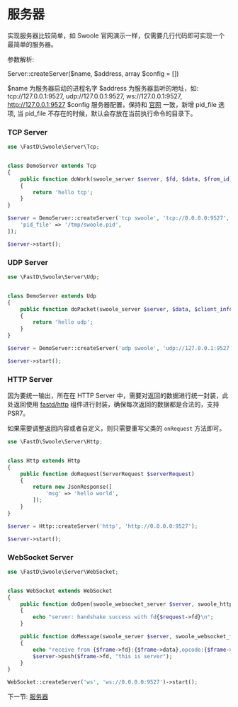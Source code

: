 # 服务器

实现服务器比较简单，如 Swoole 官网演示一样，仅需要几行代码即可实现一个最简单的服务器。

参数解析: 

Server::createServer($name, $address, array $config = [])

$name 为服务器启动的进程名字
$address 为服务器监听的地址，如: tcp://127.0.0.1:9527, udp://127.0.0.1:9527, ws://127.0.0.1:9527, http://127.0.0.1:9527
$config 服务器配置，保持和 [官网](http://wiki.swoole.com/wiki/page/274.html) 一致，新增 pid_file 选项, 当 pid_file 不存在的时候，默认会存放在当前执行命令的目录下。

### TCP Server

```php
use \FastD\Swoole\Server\Tcp;


class DemoServer extends Tcp
{
    public function doWork(swoole_server $server, $fd, $data, $from_id)
    {
        return 'hello tcp';
    }
}

$server = DemoServer::createServer('tcp swoole', 'tcp://0.0.0.0:9527', [
    'pid_file' => '/tmp/swoole.pid',
]);

$server->start();
```

### UDP Server 

```php
use \FastD\Swoole\Server\Udp;


class DemoServer extends Udp
{
    public function doPacket(swoole_server $server, $data, $client_info)
    {
        return 'hello udp';
    }
}

$server = DemoServer::createServer('udp swoole', 'udp://127.0.0.1:9527');

$server->start();
```

### HTTP Server

因为要统一输出，所在在 HTTP Server 中，需要对返回的数据进行统一封装，此处返回使用 [fastd/http](https://github.com/JanHuang/http) 组件进行封装，确保每次返回的数据都是合法的，支持 PSR7。

如果需要调整返回内容或者自定义，则只需要重写父类的 `onRequest` 方法即可。

```php
use \FastD\Swoole\Server\Http;


class Http extends Http
{
    public function doRequest(ServerRequest $serverRequest)
    {
        return new JsonResponse([
            'msg' => 'hello world',
        ]);
    }
}

$server = Http::createServer('http', 'http://0.0.0.0:9527');

$server->start();
```

### WebSocket Server

```php
use \FastD\Swoole\Server\WebSocket;


class WebSocket extends WebSocket
{
    public function doOpen(swoole_websocket_server $server, swoole_http_request $request)
    {
        echo "server: handshake success with fd{$request->fd}\n";
    }

    public function doMessage(swoole_server $server, swoole_websocket_frame $frame)
    {
        echo "receive from {$frame->fd}:{$frame->data},opcode:{$frame->opcode},fin:{$frame->finish}\n";
        $server->push($frame->fd, "this is server");
    }
}

WebSocket::createServer('ws', 'ws://0.0.0.0:9527')->start();
```

下一节: [服务器](2-2-client.md)